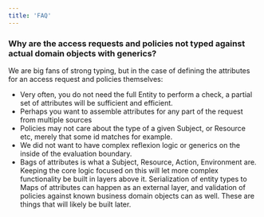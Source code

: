 ```yaml
---
title: 'FAQ'
---
```

### Why are the access requests and policies not typed against actual domain objects with generics?

We are big fans of strong typing, but in the case of defining the attributes for an access request and policies themselves:

 - Very often, you do not need the full Entity to perform a check, a partial set of attributes will be sufficient and efficient.
 - Perhaps you want to assemble attributes for any part of the request from multiple sources
 - Policies may not care about the type of a given Subject, or Resource etc, merely that some id matches for example.
 - We did not want to have complex reflexion logic or generics on the inside of the evaluation boundary.
 - Bags of attributes is what a Subject, Resource, Action, Environment are. Keeping the core logic focused on this will let more complex functionality be built in layers above it. Serialization of entity types to Maps of attributes can happen as an external layer, and validation of policies against known business domain objects can as well. These are things that will likely be built later.
